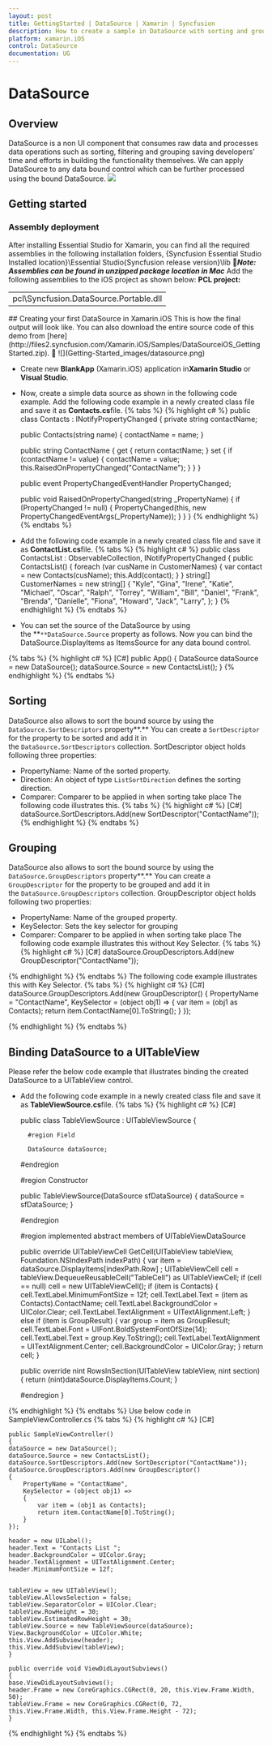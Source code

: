 ```yaml
---
layout: post
title: GettingStarted | DataSource | Xamarin | Syncfusion
description: How to create a sample in DataSource with sorting and grouping.
platform: xamarin.iOS
control: DataSource
documentation: UG
---
```

# DataSource
## Overview
DataSource is a non UI component that consumes raw data and processes data operations such as sorting, filtering and grouping saving developers’ time and efforts in building the functionality themselves. We can apply DataSource to any data bound control which can be further processed using the bound DataSource.
![](Getting-Started_images/Getting-Started_img1.png)

## Getting started 
### Assembly deployment
After installing Essential Studio for Xamarin, you can find all the required assemblies in the following installation folders,
{Syncfusion Essential Studio Installed location}\Essential Studio\{Syncfusion release version}\lib
***Note: Assemblies can be found in unzipped package location in Mac***
Add the following assemblies to the iOS project as shown below:
**PCL project:**
<table>
<tr>
<td>
pcl\Syncfusion.DataSource.Portable.dll
</td>
</tr>
</table>
## Creating your first DataSource in Xamarin.iOS
This is how the final output will look like. You can also download the entire source code of this demo from [here](http://files2.syncfusion.com/Xamarin.iOS/Samples/DataSourceiOS_GettingStarted.zip).

![](Getting-Started_images/datasource.png)

* Create new **BlankApp** (Xamarin.iOS) application in**Xamarin Studio** or **Visual Studio**.
* Now, create a simple data source as shown in the following code example. Add the following code example in a newly created class file and save it as **Contacts.cs**file.
{% tabs %}
{% highlight c# %}
public class Contacts : INotifyPropertyChanged
{
    private string contactName;

    public Contacts(string name)
    {
        contactName = name;
    }

    public string ContactName
    {
        get { return contactName; }
        set
        {
            if (contactName != value)
            {
                contactName = value;
                this.RaisedOnPropertyChanged("ContactName");
            }
        }
    }

    public event PropertyChangedEventHandler PropertyChanged;

    public void RaisedOnPropertyChanged(string _PropertyName)
    {
        if (PropertyChanged != null)
        {
            PropertyChanged(this, new PropertyChangedEventArgs(_PropertyName));
        }
    }
}
{% endhighlight %}
{% endtabs %}
* Add the following code example in a newly created class file and save it as **ContactList.cs**file.
{% tabs %}
{% highlight c# %}
    public class ContactsList : ObservableCollection<Contacts>, INotifyPropertyChanged
    {
    public ContactsList()
    {
        foreach (var cusName in CustomerNames)
        {
            var contact = new Contacts(cusName);
            this.Add(contact);
        }
    }
    string[] CustomerNames = new string[] {
    "Kyle",
    "Gina",
    "Irene",
    "Katie",
    "Michael",
    "Oscar",
    "Ralph",
    "Torrey",
    "William",
    "Bill",
    "Daniel",
    "Frank",
    "Brenda",
    "Danielle",
    "Fiona",
    "Howard",
    "Jack",
    "Larry",
    };
}
{% endhighlight %}
{% endtabs %}
* You can set the source of the DataSource by using the **`**DataSource.Source` property as follows. Now you can bind the DataSource.DisplayItems as ItemsSource for any data bound control.

{% tabs %}
{% highlight c# %}
[C#]
public App()
{
    DataSource dataSource = new DataSource();
    dataSource.Source = new ContactsList();
}
{% endhighlight %}
{% endtabs %}
## Sorting
DataSource also allows to sort the bound source by using the `DataSource.SortDescriptors` property**.**  You can create a `SortDescriptor` for the property to be sorted and add it in the `DataSource.SortDescriptors` collection. 
SortDescriptor object holds following three properties:
* PropertyName: Name of the sorted property.
* Direction: An object of type `ListSortDirection` defines the sorting direction.
* Comparer: Comparer to be applied in when sorting take place
 The following code illustrates this.
{% tabs %}
{% highlight c# %}
[C#]
    dataSource.SortDescriptors.Add(new SortDescriptor("ContactName"));
{% endhighlight %}
{% endtabs %}
## Grouping
DataSource also allows to sort the bound source by using the `DataSource.GroupDescriptors` property**.**  You can create a `GroupDescriptor` for the property to be grouped and add it in the `DataSource.GroupDescriptors` collection. 
GroupDescriptor object holds following two properties:
* PropertyName: Name of the grouped property.
* KeySelector: Sets the key selector for grouping
* Comparer: Comparer to be applied in when sorting take place
The following code example illustrates this without Key Selector.
{% tabs %}
{% highlight c# %}
[C#]
    dataSource.GroupDescriptors.Add(new GroupDescriptor("ContactName"));

{% endhighlight %}
{% endtabs %}
The following code example illustrates this with Key Selector.
{% tabs %}
{% highlight c# %}
[C#]
    dataSource.GroupDescriptors.Add(new GroupDescriptor() 
    {
        PropertyName = "ContactName",
        KeySelector = (object obj1) =>
        {
            var item = (obj1 as Contacts);
            return item.ContactName[0].ToString();
        }
    });

{% endhighlight %}
{% endtabs %}
## Binding DataSource to a UITableView
Please refer the below code example that illustrates binding the created DataSource to a UITableView control.
* Add the following code example in a newly created class file and save it as **TableViewSource.cs**file.
{% tabs %}
{% highlight c# %}
[C#]

    public class TableViewSource : UITableViewSource
    {

        #region Field

        DataSource dataSource;

    #endregion

    #region Constructor

    public TableViewSource(DataSource sfDataSource)
    {
        dataSource = sfDataSource;
    }

    #endregion

    #region implemented abstract members of UITableViewDataSource

    public override UITableViewCell GetCell(UITableView tableView, Foundation.NSIndexPath indexPath)
    {
        var item = dataSource.DisplayItems[indexPath.Row]  ;
        UITableViewCell cell = tableView.DequeueReusableCell("TableCell") as UITableViewCell;
        if (cell == null)
            cell = new UITableViewCell();
        if (item is Contacts)
        {
            cell.TextLabel.MinimumFontSize = 12f;
            cell.TextLabel.Text = (item as Contacts).ContactName;
            cell.TextLabel.BackgroundColor = UIColor.Clear;
            cell.TextLabel.TextAlignment = UITextAlignment.Left;
        }
        else if (item is GroupResult)
        {
            var group = item as GroupResult;
            cell.TextLabel.Font = UIFont.BoldSystemFontOfSize(14);
            cell.TextLabel.Text = group.Key.ToString();
            cell.TextLabel.TextAlignment = UITextAlignment.Center;
            cell.BackgroundColor = UIColor.Gray;
        }
        return cell;
    }

    public override nint RowsInSection(UITableView tableView, nint section)
    {
        return (nint)dataSource.DisplayItems.Count;
    }

    #endregion
} 

{% endhighlight %}
{% endtabs %}
Use below code in SampleViewController.cs
{% tabs %}
{% highlight c# %}
[C#]

    public SampleViewController()
    {
    dataSource = new DataSource();
    dataSource.Source = new ContactsList();
    dataSource.SortDescriptors.Add(new SortDescriptor("ContactName"));
    dataSource.GroupDescriptors.Add(new GroupDescriptor()
    {
        PropertyName = "ContactName",
        KeySelector = (object obj1) =>
        {
            var item = (obj1 as Contacts);
            return item.ContactName[0].ToString();
        }
    });

    header = new UILabel();
    header.Text = "Contacts List ";
    header.BackgroundColor = UIColor.Gray;
    header.TextAlignment = UITextAlignment.Center;
    header.MinimumFontSize = 12f;


    tableView = new UITableView();
    tableView.AllowsSelection = false;
    tableView.SeparatorColor = UIColor.Clear;
    tableView.RowHeight = 30;
    tableView.EstimatedRowHeight = 30;
    tableView.Source = new TableViewSource(dataSource);
    View.BackgroundColor = UIColor.White;
    this.View.AddSubview(header);
    this.View.AddSubview(tableView);
    }

    public override void ViewDidLayoutSubviews()
    {
    base.ViewDidLayoutSubviews();
    header.Frame = new CoreGraphics.CGRect(0, 20, this.View.Frame.Width, 50);
    tableView.Frame = new CoreGraphics.CGRect(0, 72, this.View.Frame.Width, this.View.Frame.Height - 72);
    }
{% endhighlight %}
{% endtabs %}
